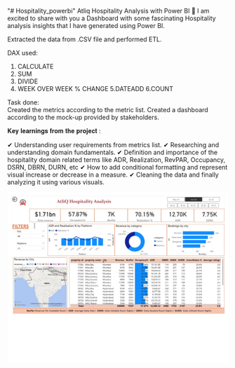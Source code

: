 "# Hospitality_powerbi" 
Atliq Hospitality Analysis with Power BI 🚀
I am excited to share with you a Dashboard with some fascinating Hospitality analysis insights that I have generated using Power BI.

Extracted the data from .CSV file and performed ETL.

DAX used:
1. CALCULATE
2. SUM
3. DIVIDE
4. WEEK OVER WEEK % CHANGE
5.DATEADD
6.COUNT

Task done:  
Created the metrics according to the metric list.
Created a dashboard according to the mock-up provided by stakeholders.

𝐊𝐞𝐲 𝐥𝐞𝐚𝐫𝐧𝐢𝐧𝐠𝐬 𝐟𝐫𝐨𝐦 𝐭𝐡𝐞 𝐩𝐫𝐨𝐣𝐞𝐜𝐭 :

✔ Understanding user requirements from metrics list.
✔ Researching and understanding domain fundamentals.
✔ Definition and importance of the hospitality domain related terms like ADR, Realization, RevPAR, Occupancy, DSRN, DBRN, DURN, etc
✔ How to add conditional formatting and represent visual increase or decrease in a measure.
✔ Cleaning the data and finally analyzing it using various visuals.

![Github logo](https://github.com/Suchi0506/Hospitality_powerbi/blob/main/Image/Hospitality_project.jpg)






